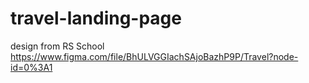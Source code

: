 # travel-landing-page
design from RS School https://www.figma.com/file/BhULVGGIachSAjoBazhP9P/Travel?node-id=0%3A1

